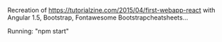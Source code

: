 Recreation of https://tutorialzine.com/2015/04/first-webapp-react with Angular 1.5, Bootstrap, Fontawesome Bootstrapcheatsheets...

Running: "npm start"